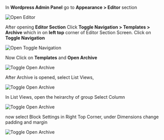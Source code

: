 <!-- ## How To Change Blog Container Margin/Padding? -->

In **Wordpress Admin Panel** go to **Appearance > Editor** section

![Open Editor](/img/tutorial/bcmp1OpenEditor.png)

After opening **Editor Section** Click **Toggle Navigation > Templates > Archive** which in on **left top** corner of Editor Section Screen.
Click on **Toggle Navigation** 

![Open Toggle Navigation](/img/tutorial/bcmp2toggleNavigation.png)

Now Click on **Templates** and **Open Archive**

![Toggle Open Archive](/img/tutorial/bcmp3openArchive.png)

After Archive is opened, select List Views,

![Toggle Open Archive](/img/tutorial/bcmp4SelectListView.png)

In List Views, open the heirarchy of group Select Column 

![Toggle Open Archive](/img/tutorial/bcmp5Selectcolumn.png)

now select Block Settings in Right Top Corner, under Dimensions change padding and margin

![Toggle Open Archive](/img/tutorial/bcmp6changemarginpadding.png)